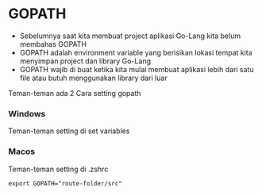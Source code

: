 # GOPATH

* Sebelumnya saat kita membuat project aplikasi Go-Lang kita belum membahas GOPATH
* GOPATH adalah environment variable yang berisikan lokasi tempat kita menyimpan project dan library Go-Lang
* GOPATH wajib di buat ketika kita mulai membuat aplikasi lebih dari satu file atau butuh menggunakan library dari luar

Teman-teman ada 2 Cara setting gopath

### Windows

Teman-teman setting di set variables

### Macos

Teman-teman setting di .zshrc

```shell
export GOPATH="route-folder/src"
```